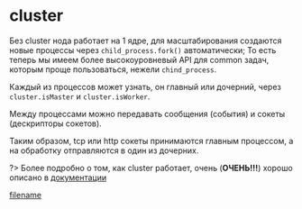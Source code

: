 # cluster

Без cluster нода работает на 1 ядре, для масштабирования создаются новые процессы через `child_process.fork()` автоматически;
То есть теперь мы имеем более высокоуровневый API для common задач, которым проще пользоваться, нежели `chind_process`.

Каждый из процессов может узнать, он главный или дочерний, через `cluster.isMaster` и `cluster.isWorker`. 

Между процессами можно передавать сообщения (события) и сокеты (дескрипторы сокетов).

Таким образом, tcp или http сокеты принимаются главным процессом, а на обработку отправляются в один из дочерних. 

?> Более подробно о том, как cluster работает, очень (**ОЧЕНЬ!!!**) хорошо описано в [документации](https://nodejs.org/api/cluster.html#cluster_how_it_works)


[filename](cluster.js ':include :type=code :fragment=cluster-example')
